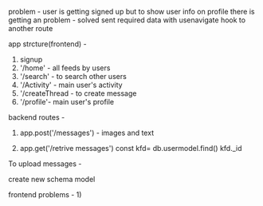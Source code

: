 problem -
user is getting signed up but to show user info on profile there is getting an problem - solved 
sent required data with usenavigate hook to another route

app strcture(frontend) - 
1) signup
2) '/home' - all feeds by users
3) '/search' - to search other users
4) '/Activity' - main user's activity
5) '/createThread - to create message
6) '/profile'- main user's profile

backend routes - 
1) app.post('/messages') - images and text

2) app.get('/retrive messages')
   const kfd= db.usermodel.find()
   kfd._id 

   

To upload messages - 

create new schema model

frontend problems - 
1) 
